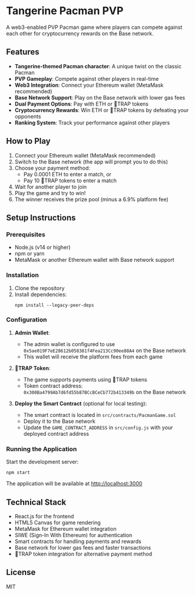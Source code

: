 # Tangerine Pacman PVP

A web3-enabled PVP Pacman game where players can compete against each other for cryptocurrency rewards on the Base network.

## Features

- **Tangerine-themed Pacman character**: A unique twist on the classic Pacman
- **PVP Gameplay**: Compete against other players in real-time
- **Web3 Integration**: Connect your Ethereum wallet (MetaMask recommended)
- **Base Network Support**: Play on the Base network with lower gas fees
- **Dual Payment Options**: Pay with ETH or 🍊TRAP tokens
- **Cryptocurrency Rewards**: Win ETH or 🍊TRAP tokens by defeating your opponents
- **Ranking System**: Track your performance against other players

## How to Play

1. Connect your Ethereum wallet (MetaMask recommended)
2. Switch to the Base network (the app will prompt you to do this)
3. Choose your payment method:
   - Pay 0.0001 ETH to enter a match, or
   - Pay 10 🍊TRAP tokens to enter a match
4. Wait for another player to join
5. Play the game and try to win!
6. The winner receives the prize pool (minus a 6.9% platform fee)

## Setup Instructions

### Prerequisites

- Node.js (v14 or higher)
- npm or yarn
- MetaMask or another Ethereum wallet with Base network support

### Installation

1. Clone the repository
2. Install dependencies:
   ```
   npm install --legacy-peer-deps
   ```

### Configuration

1. **Admin Wallet**:
   - The admin wallet is configured to use `0x5ae019F7eE28612b058381f4Fea213Cc90ee88A4` on the Base network
   - This wallet will receive the platform fees from each game

2. **🍊TRAP Token**:
   - The game supports payments using 🍊TRAP tokens
   - Token contract address: `0x300Ba4799Ab7d6fd55b87BCcBCeCb772b413349b` on the Base network

3. **Deploy the Smart Contract** (optional for local testing):
   - The smart contract is located in `src/contracts/PacmanGame.sol`
   - Deploy it to the Base network
   - Update the `GAME_CONTRACT_ADDRESS` in `src/config.js` with your deployed contract address

### Running the Application

Start the development server:
```
npm start
```

The application will be available at [http://localhost:3000](http://localhost:3000)

## Technical Stack

- React.js for the frontend
- HTML5 Canvas for game rendering
- MetaMask for Ethereum wallet integration
- SIWE (Sign-In With Ethereum) for authentication
- Smart contracts for handling payments and rewards
- Base network for lower gas fees and faster transactions
- 🍊TRAP token integration for alternative payment method

## License

MIT 